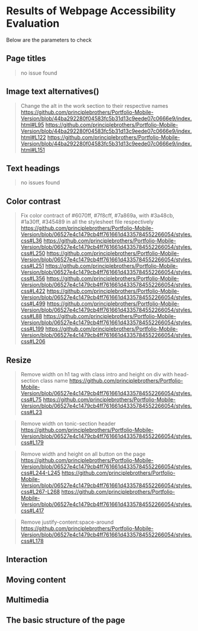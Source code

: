 # Results of Webpage Accessibility Evaluation
 Below are the parameters to check

## Page titles
> no issue found

## Image text alternatives(<im alt="alt text">)
> Change the alt in the work section to their respective names
https://github.com/principlebrothers/Portfolio-Mobile-Version/blob/44ba292280f04583fc5b31d13c9eede07c0666e9/index.html#L95
https://github.com/principlebrothers/Portfolio-Mobile-Version/blob/44ba292280f04583fc5b31d13c9eede07c0666e9/index.html#L122
https://github.com/principlebrothers/Portfolio-Mobile-Version/blob/44ba292280f04583fc5b31d13c9eede07c0666e9/index.html#L151

## Text headings
>no issues found

## Color contrast
>Fix color contract of #6070ff, #7f8cff, #7a869a,  with #3a48cb, #1a30ff, #345489 in all the stylesheet file respectively
https://github.com/principlebrothers/Portfolio-Mobile-Version/blob/06527e4c1479cb4ff761661d4335784552266054/styles.css#L36
https://github.com/principlebrothers/Portfolio-Mobile-Version/blob/06527e4c1479cb4ff761661d4335784552266054/styles.css#L250
https://github.com/principlebrothers/Portfolio-Mobile-Version/blob/06527e4c1479cb4ff761661d4335784552266054/styles.css#L251
https://github.com/principlebrothers/Portfolio-Mobile-Version/blob/06527e4c1479cb4ff761661d4335784552266054/styles.css#L356
https://github.com/principlebrothers/Portfolio-Mobile-Version/blob/06527e4c1479cb4ff761661d4335784552266054/styles.css#L422
https://github.com/principlebrothers/Portfolio-Mobile-Version/blob/06527e4c1479cb4ff761661d4335784552266054/styles.css#L499
https://github.com/principlebrothers/Portfolio-Mobile-Version/blob/06527e4c1479cb4ff761661d4335784552266054/styles.css#L88
https://github.com/principlebrothers/Portfolio-Mobile-Version/blob/06527e4c1479cb4ff761661d4335784552266054/styles.css#L199
https://github.com/principlebrothers/Portfolio-Mobile-Version/blob/06527e4c1479cb4ff761661d4335784552266054/styles.css#L206

## Resize
> Remove width on h1 tag with class intro and height on div with head-section class name
https://github.com/principlebrothers/Portfolio-Mobile-Version/blob/06527e4c1479cb4ff761661d4335784552266054/styles.css#L75
https://github.com/principlebrothers/Portfolio-Mobile-Version/blob/06527e4c1479cb4ff761661d4335784552266054/styles.css#L23

> Remove width on tonic-section header
https://github.com/principlebrothers/Portfolio-Mobile-Version/blob/06527e4c1479cb4ff761661d4335784552266054/styles.css#L179

> Remove width and height on all button on the page
https://github.com/principlebrothers/Portfolio-Mobile-Version/blob/06527e4c1479cb4ff761661d4335784552266054/styles.css#L244-L245
https://github.com/principlebrothers/Portfolio-Mobile-Version/blob/06527e4c1479cb4ff761661d4335784552266054/styles.css#L267-L268
https://github.com/principlebrothers/Portfolio-Mobile-Version/blob/06527e4c1479cb4ff761661d4335784552266054/styles.css#L417

> Remove justify-content:space-around
https://github.com/principlebrothers/Portfolio-Mobile-Version/blob/06527e4c1479cb4ff761661d4335784552266054/styles.css#L178

## Interaction
>
## Moving content

## Multimedia

## The basic structure of the page
